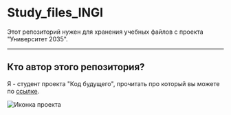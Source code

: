 # Study_files_INGI

Этот репозиторий нужен для хранения учебных файлов с проекта "Университет 2035".

---

## Кто автор этого репозитория?

Я - студент проекта "Код будущего", прочитать про который вы можете по [ссылке](https://inginirium.ru/u2035/).

![Иконка проекта](https://inginirium.ru/img/inginirium.png)
